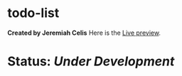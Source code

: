 # todo-list
<b>Created by Jeremiah Celis</b>
Here is the <a href="https://canlascelis.github.io/todo-list/">Live preview<a/>.
# Status: <i>Under Development </i>
